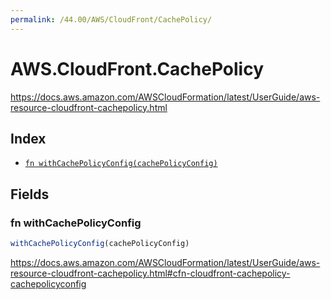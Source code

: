 ```yaml
---
permalink: /44.00/AWS/CloudFront/CachePolicy/
---
```


# AWS.CloudFront.CachePolicy

https://docs.aws.amazon.com/AWSCloudFormation/latest/UserGuide/aws-resource-cloudfront-cachepolicy.html

## Index

* [`fn withCachePolicyConfig(cachePolicyConfig)`](#fn-withcachepolicyconfig)

## Fields

### fn withCachePolicyConfig

```ts
withCachePolicyConfig(cachePolicyConfig)
```

https://docs.aws.amazon.com/AWSCloudFormation/latest/UserGuide/aws-resource-cloudfront-cachepolicy.html#cfn-cloudfront-cachepolicy-cachepolicyconfig